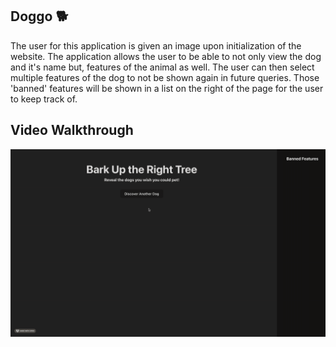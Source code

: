 Doggo 🐕
---
The user for this application is given an image upon initialization of the website. The application allows the user to be able to not only view the dog and it's name but, features of the animal as well. The user can then select multiple features of the dog to not be shown again in future queries. Those 'banned' features will be shown in a list on the right of the page for the user to keep track of.

## Video Walkthrough

![Website Demo](/src/assets/dog.gif)
